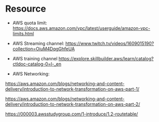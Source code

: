 # Resource 

- AWS quota limit:
https://docs.aws.amazon.com/vpc/latest/userguide/amazon-vpc-limits.html



- AWS Streaming channel:
https://www.twitch.tv/videos/1609015190?collection=OiuM4DqgGhfeUA

- AWS training channel
https://explore.skillbuilder.aws/learn/catalog?ctldoc-catalog-0=l-_en


- AWS Networking:


https://aws.amazon.com/blogs/networking-and-content-delivery/introduction-to-network-transformation-on-aws-part-1/

https://aws.amazon.com/blogs/networking-and-content-delivery/introduction-to-network-transformation-on-aws-part-2/

https://000003.awsstudygroup.com/1-introduce/1.2-routetable/
